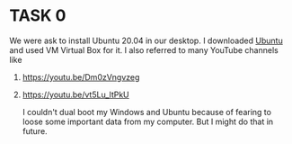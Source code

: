 # TASK 0

We were ask to install Ubuntu 20.04 in our desktop. I downloaded <a href ="https://ubuntu.com/#download"> Ubuntu </a> and used VM Virtual Box for it. I also referred to many YouTube channels like 

1. https://youtu.be/Dm0zVngvzeg

2. https://youtu.be/vt5Lu_ltPkU

   I couldn't dual boot my Windows and Ubuntu because of fearing to loose some important data from my computer. But I might do that in future.



